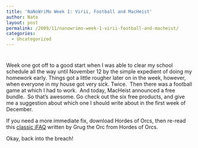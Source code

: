 ```yaml
---
title: 'NaNoWriMo Week 1: Virii, Football and MacHeist'
author: Nate
layout: post
permalink: /2009/11/nanowrimo-week-1-virii-football-and-macheist/
categories:
  - Uncategorized
---
```

# 

Week one got off to a good start when I was able to clear my school schedule all the way until November 12 by the simple expedient of doing my homework early. Things got a little rougher later on in the week, however, when everyone in my house got very sick. Twice.  Then there was a football game at which I had to work.  And today, MacHeist announced a free bundle.  So that’s awesome. Go check out the six free products, and give me a suggestion about which one I should write about in the first week of December.

If you need a more immediate fix, download Hordes of Orcs, then re-read this [classic iFAQ][1] written by Grug the Orc from Hordes of Orcs.

 [1]: http://crazyapplenews.com/2008/05/friday-ifaq-big-bang-board-games/

Okay, back into the breach!